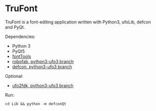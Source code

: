 # TruFont

TruFont is a font-editing application written with Python3, ufoLib, defcon and PyQt.

Dependencies:

- Python 3
- PyQt5
- [fontTools]
- [robofab, python3-ufo3 branch]
- [defcon, python3-ufo3 branch]

Optional:

- [ufo2fdk, python3-ufo3 branch]

[fontTools]: https://github.com/behdad/fonttools
[robofab, python3-ufo3 branch]: https://github.com/trufont/robofab
[defcon, python3-ufo3 branch]: https://github.com/trufont/defcon
[ufo2fdk, python3-ufo3 branch]: https://github.com/trufont/ufo2fdk

Run:

`cd Lib && python -m defconQt`
